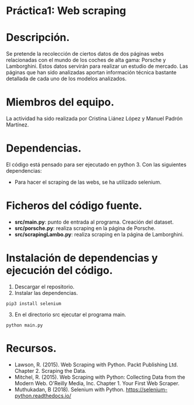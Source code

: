 # Práctica1: Web scraping
# Descripción.

Se pretende la recolección de ciertos datos de dos páginas webs relacionadas con el mundo de los coches de alta gama: Porsche y Lamborghini. Estos datos servirán para realizar un estudio de mercado. Las páginas que han sido analizadas aportan información técnica bastante detallada de cada uno de los modelos analizados.

# Miembros del equipo.

La actividad ha sido realizada por Cristina Liánez López y Manuel Padrón Martínez.

# Dependencias.

El código está pensado para ser ejecutado en python 3. Con las siguientes dependencias:
* Para hacer el scraping de las webs, se ha utilizado selenium.

# Ficheros del código fuente.

* **src/main.py**: punto de entrada al programa. Creación del dataset.
* **src/porsche.py**: realiza scraping en la página de Porsche.
* **src/scrapingLambo.py**: realiza scraping en la página de Lamborghini.

# Instalación de dependencias y ejecución del código.

1. Descargar el repositorio.
1. Instalar las dependencias.
```
pip3 install selenium
```
3. En el directorio src ejecutar el programa main.
```
python main.py
```



# Recursos.

* Lawson, R. (2015). Web Scraping with Python. Packt Publishing Ltd. Chapter 2. Scraping the Data.
* Mitchel, R. (2015). Web Scraping with Python: Collecting Data from the Modern Web. O'Reilly Media, Inc. Chapter 1. Your First Web Scraper.
* Muthukadan, B (2018). Selenium with Python. https://selenium-python.readthedocs.io/
